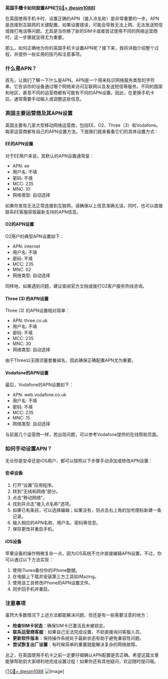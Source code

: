 **英国手機卡如何設置APN[[TG💪+ @esim1088](https://t.me/s/esim1088)]**

在英国使用手机卡时，设置正确的APN（接入点名称）是非常重要的一步。APN是连接到互联网的关键配置，如果设置错误，可能会导致无法上网、无法发送短信或拨打电话等问题。尤其是当你换了新的SIM卡或者尝试使用不同的网络运营商时，这一步骤就显得尤为重要。

那么，如何正确地为你的英国手机卡设置APN呢？接下来，我将详细介绍整个过程，并提供一些实用的技巧和注意事项。

### 什么是APN？

首先，让我们了解一下什么是APN。APN是一个用来标识网络服务类型的字符串，它告诉你的设备通过哪个网络来访问互联网以及发送短信等服务。不同的国家和地区，甚至不同的运营商都有可能有不同的APN设置。因此，在更换手机卡后，通常需要手动输入或调整这些信息。

### 英国主要运营商及其APN设置

英国主要有几家大型移动网络运营商，包括EE、O2、Three（3）和Vodafone。每家运营商都有自己的APN设置方法。下面我们就来看看它们的具体设置方式：

#### EE的APN设置
对于EE用户来说，其默认的APN设置通常是：
- APN: ee
- 用户名: 不填
- 密码: 不填
- MCC: 235
- MNC: 10
- 网络类型: 自动选择

如果你发现无法正常连接到互联网，请确保以上信息准确无误。同时，也可以直接联系EE客服获取最新支持的APN信息。

#### O2的APN设置
O2用户的典型APN设置如下：
- APN: internet
- 用户名: 不填
- 密码: 不填
- MCC: 235
- MNC: 02
- 网络类型: 自动选择

同样地，如果遇到问题，建议查阅官方文档或拨打O2客户服务热线咨询。

#### Three (3) 的APN设置
Three (3) 的APN设置相对简单：
- APN: three.co.uk
- 用户名: 不填
- 密码: 不填
- MCC: 235
- MNC: 30
- 网络类型: 自动选择

由于Three以无限流量套餐闻名，因此确保正确配置APN尤为重要。

#### Vodafone的APN设置
最后，Vodafone的APN设置如下：
- APN: web.vodafone.co.uk
- 用户名: 不填
- 密码: 不填
- MCC: 235
- MNC: 15
- 网络类型: 自动选择

与前面几个运营商一样，若出现问题，可以参考Vodafone提供的在线帮助页面。

### 如何手动设置APN？

无论你是安卓还是iOS用户，都可以按照以下步骤手动添加或修改APN设置：

#### 安卓设备
1. 打开“设置”应用程序。
2. 转到“无线和网络”部分。
3. 点击“移动网络”。
4. 找到并点击“接入点名称”选项。
5. 如果已有条目，可以选择编辑；如果没有，则点击右上角的加号图标新建一条记录。
6. 输入相应的APN名称、用户名、密码等信息。
7. 保存更改并重启手机。

#### iOS设备
苹果设备的操作稍微复杂一点，因为iOS系统不允许直接编辑APN设置。不过，你可以通过以下方法实现：
1. 使用iTunes备份你的iPhone数据。
2. 在电脑上下载并安装第三方工具如iMazing。
3. 使用该工具修改iPhone的APN设置文件。
4. 同步回手机并重启。

### 注意事项

虽然大多数情况下上述方法都能解决问题，但还是有一些需要注意的地方：
- **检查SIM卡状态**：确保SIM卡已激活且未被锁定。
- **联系运营商客服**：如果自己无法完成设置，不妨直接询问客服人员。
- **更新软件版本**：保持操作系统处于最新状态有助于避免兼容性问题。
- **尝试恢复出厂设置**：有时候简单的重置就能解决复杂的网络故障。

总之，在英国使用手机卡之前一定要仔细确认APN配置是否正确。希望这篇文章能够帮助到大家顺利地完成设置过程！如果你还有其他疑问，欢迎随时提问哦。

[[TG💪+ @esim1088](https://t.me/s/esim1088) ![Image](https://i.postimg.cc/4NQfJmqS/Snipaste-2025-05-13-00-14-12.png)]